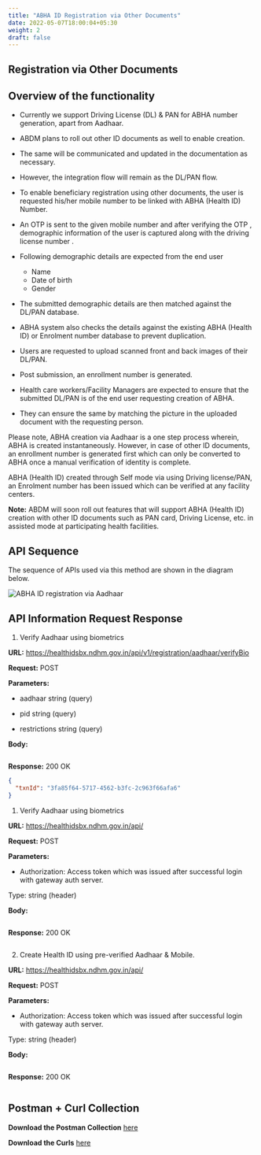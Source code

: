 ```yaml
---
title: "ABHA ID Registration via Other Documents"
date: 2022-05-07T18:00:04+05:30
weight: 2
draft: false
---
```


## Registration via Other Documents

## Overview of the functionality 

- Currently we support Driving License (DL) & PAN for ABHA number generation, apart from Aadhaar. 
- ABDM plans to roll out other ID documents as well to enable creation.
- The same will be communicated and updated in the documentation as necessary.
- However, the integration flow will remain as the DL/PAN flow. 
- To enable beneficiary registration using other documents, the user is requested his/her mobile number to be linked with ABHA (Health ID) Number.
- An OTP is sent to the given mobile number and after verifying the OTP , demographic information of the user is captured along with the driving license number . 
- Following demographic details are expected from the end user
   - Name
   - Date of birth
   - Gender

- The submitted demographic details are then matched against the DL/PAN database.
- ABHA system also checks the details against the existing ABHA (Health ID) or Enrolment number database to prevent duplication.
- Users are requested to upload scanned front and back images of their DL/PAN.
- Post submission, an enrollment number is generated.
- Health care workers/Facility Managers are expected to ensure that the submitted DL/PAN is of the end user requesting creation of ABHA.
- They can ensure the same by matching the picture in the uploaded document with the requesting person.


Please note, ABHA creation via Aadhaar is a one step process wherein, ABHA is created instantaneously. However, in case of other ID documents, an enrollment 
number is generated first which can only be converted to ABHA once a manual verification of identity is complete. 


ABHA (Health ID) created through Self mode via using Driving license/PAN, an 
Enrolment number has been issued which can be verified at any facility centers.


**Note:** ABDM will soon roll out features that will support ABHA (Health ID) creation with other ID documents such as PAN card, Driving License, etc. in assisted mode at 
participating health facilities.


## API Sequence 

The sequence of APIs used via this method are shown in the diagram below.

![ABHA ID registration via Aadhaar](/abdm-docs/img/Creation_With_Other_Document.png)



## API Information Request Response 

1. Verify Aadhaar using biometrics

**URL:** https://healthidsbx.ndhm.gov.in/api/v1/registration/aadhaar/verifyBio

**Request:** POST  

**Parameters:**

- aadhaar
string (query)

- pid
string (query)

- restrictions
string (query)

**Body:**

```json

```

**Response:** 200 OK

```json
{
  "txnId": "3fa85f64-5717-4562-b3fc-2c963f66afa6"
}
```


1. Verify Aadhaar using biometrics

**URL:** https://healthidsbx.ndhm.gov.in/api/

**Request:** POST  

**Parameters:**

- Authorization: Access token which was issued after successful login with gateway auth server.

Type: string (header)


**Body:**

```json

```

**Response:** 200 OK

```json

```


2. Create Health ID using pre-verified Aadhaar & Mobile.

**URL:** https://healthidsbx.ndhm.gov.in/api/

**Request:** POST  

**Parameters:**

- Authorization: Access token which was issued after successful login with gateway auth server.

Type: string (header)


**Body:**

```json

```

**Response:** 200 OK

```json

```



## Postman + Curl Collection 

**Download the Postman Collection** [here](/abdm-docs/Postman/)

**Download the Curls** [here](/abdm-docs/Curls/)



